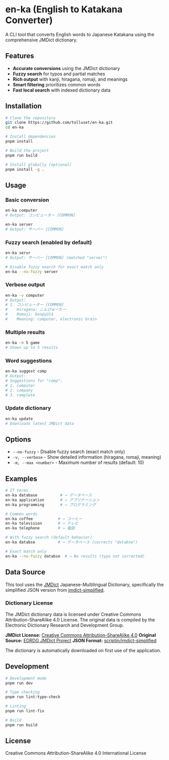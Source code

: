 # en-ka (English to Katakana Converter)

A CLI tool that converts English words to Japanese Katakana using the comprehensive JMDict dictionary.

## Features

- **Accurate conversions** using the JMDict dictionary
- **Fuzzy search** for typos and partial matches
- **Rich output** with kanji, hiragana, romaji, and meanings
- **Smart filtering** prioritizes common words
- **Fast local search** with indexed dictionary data

## Installation

```bash
# Clone the repository
git clone https://github.com/tolluset/en-ka.git
cd en-ka

# Install dependencies
pnpm install

# Build the project
pnpm run build

# Install globally (optional)
pnpm install -g .
```

## Usage

### Basic conversion
```bash
en-ka computer
# Output: コンピューター [COMMON]

en-ka server
# Output: サーバー [COMMON]
```

### Fuzzy search (enabled by default)
```bash
en-ka servr
# Output: サーバー [COMMON] (matched "server")

# Disable fuzzy search for exact match only
en-ka --no-fuzzy server
```

### Verbose output
```bash
en-ka -v computer
# Output:
# 1. コンピューター [COMMON]
#    Hiragana: こんぴゅーたー
#    Romaji: konpyūtā
#    Meaning: computer, electronic brain
```

### Multiple results
```bash
en-ka -m 5 game
# Shows up to 5 results
```

### Word suggestions
```bash
en-ka suggest comp
# Output:
# Suggestions for "comp":
# 1. computer
# 2. company
# 3. complete
```

### Update dictionary
```bash
en-ka update
# Downloads latest JMDict data
```

## Options

- `--no-fuzzy` - Disable fuzzy search (exact match only)
- `-v, --verbose` - Show detailed information (hiragana, romaji, meaning)
- `-m, --max <number>` - Maximum number of results (default: 10)

## Examples

```bash
# IT terms
en-ka database          # → データベース
en-ka application       # → アプリケーション
en-ka programming       # → プログラミング

# Common words
en-ka coffee           # → コーヒー
en-ka television       # → テレビ
en-ka telephone        # → 電話

# With fuzzy search (default behavior)
en-ka databse          # → データベース (corrects "databse")

# Exact match only
en-ka --no-fuzzy databse  # → No results (typo not corrected)
```

## Data Source

This tool uses the [JMDict](http://www.edrdg.org/jmdict/j_jmdict.html) Japanese-Multilingual Dictionary, specifically the simplified JSON version from [jmdict-simplified](https://github.com/scriptin/jmdict-simplified).

### Dictionary License

The JMDict dictionary data is licensed under Creative Commons Attribution-ShareAlike 4.0 License. The original data is compiled by the Electronic Dictionary Research and Development Group.

**JMDict License:** [Creative Commons Attribution-ShareAlike 4.0](https://creativecommons.org/licenses/by-sa/4.0/)
**Original Source:** [EDRDG JMDict Project](http://www.edrdg.org/jmdict/j_jmdict.html)
**JSON Format:** [scriptin/jmdict-simplified](https://github.com/scriptin/jmdict-simplified)

The dictionary is automatically downloaded on first use of the application.

## Development

```bash
# Development mode
pnpm run dev

# Type checking
pnpm run lint:type-check

# Linting
pnpm run lint-fix

# Build
pnpm run build
```

## License

Creative Commons Attribution-ShareAlike 4.0 International License